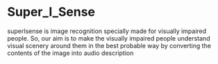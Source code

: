# Super_I_Sense
superIsense is image recognition specially made for visually impaired people.
So, our aim is to make the visually impaired people understand visual scenery around them in the best probable way by converting the contents of the image into audio description
  
